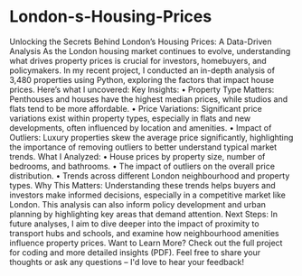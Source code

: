 # London-s-Housing-Prices
Unlocking the Secrets Behind London’s Housing Prices: A Data-Driven Analysis
As the London housing market continues to evolve, understanding what drives property prices is crucial for investors, homebuyers, and policymakers. In my recent project, I conducted an in-depth analysis of 3,480 properties using Python, exploring the factors that impact house prices. Here’s what I uncovered:
 Key Insights:
•	Property Type Matters: Penthouses and houses have the highest median prices, while studios and flats tend to be more affordable.
•	Price Variations: Significant price variations exist within property types, especially in flats and new developments, often influenced by location and amenities.
•	Impact of Outliers: Luxury properties skew the average price significantly, highlighting the importance of removing outliers to better understand typical market trends.
 What I Analyzed:
•	House prices by property size, number of bedrooms, and bathrooms.
•	The impact of outliers on the overall price distribution.
•	Trends across different London neighbourhood and property types.
 Why This Matters: Understanding these trends helps buyers and investors make informed decisions, especially in a competitive market like London. This analysis can also inform policy development and urban planning by highlighting key areas that demand attention.
Next Steps: In future analyses, I aim to dive deeper into the impact of proximity to transport hubs and schools, and examine how neighbourhood amenities influence property prices.
Want to Learn More?
Check out the full project for coding and more detailed insights (PDF). Feel free to share your thoughts or ask any questions – I'd love to hear your feedback!
